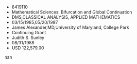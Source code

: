 
* 8419110
* Mathematical Sciences: Bifurcation and Global Continuation
* DMS,CLASSICAL ANALYSIS, APPLIED MATHEMATICS
* 03/15/1985,05/20/1987
* James Alexander,MD,University of Maryland, College Park
* Continuing Grant
* Judith S. Sunley
* 08/31/1988
* USD 122,579.00

nan
